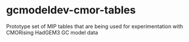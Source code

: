 # gcmodeldev-cmor-tables
Prototype set of MIP tables that are being used for experimentation with CMORising HadGEM3 GC model data

